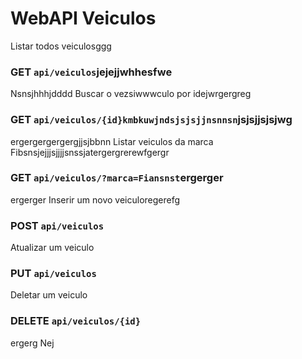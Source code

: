 # WebAPI Veiculos
 
Listar todos veiculosggg
### GET `api/veiculos`jejejjwhhesfwe
Nsnsjhhhjdddd
Buscar o vezsiwwwculo por idejwrgergreg
### GET `api/veiculos/{id}kmbkuwjndsjsjsjjnsnnsn`jsjsjjsjsjwg
ergergergergergjjsjbbnn
Listar veiculos da marca Fibsnsjejjjsjjjjsnssjatergergrerewfgergr
### GET `api/veiculos/?marca=Fiansnst`ergerger
ergerger
Inserir um novo veiculoregerefg
### POST `api/veiculos`

Atualizar um veiculo
### PUT `api/veiculos`

Deletar um veiculo
### DELETE `api/veiculos/{id}`
ergerg
Nej
